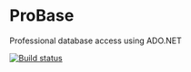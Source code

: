 # ProBase
Professional database access using ADO.NET

[![Build status](https://dev.azure.com/Alexandru-Istrate/ProBase/_apis/build/status/azure/ProBase-Default)](https://dev.azure.com/Alexandru-Istrate/ProBase/_build/latest?definitionId=2)
